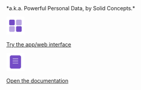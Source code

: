 <link rel="stylesheet" href="assets/stylesheet.css">
*a.k.a. Powerful Personal Data, by Solid Concepts.*

<div id="menu">
<div>

![App icon](assets/icons/Apps-Duotone.svg) 

[Try the app/web interface](app/)

</div>

<div>

![App icon](assets/icons/Document-Duotone.svg) 

[Open the documentation](docs/) 
                                  
</div>

</div>




